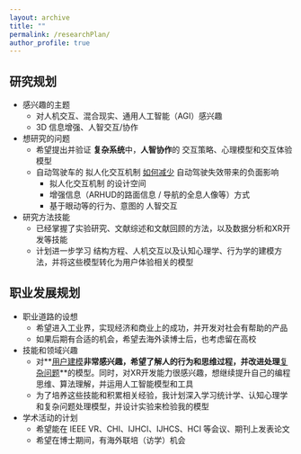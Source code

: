 ```yaml
---
layout: archive
title: ""
permalink: /researchPlan/
author_profile: true
---
```


## 研究规划

- 感兴趣的主题
  - 对人机交互、混合现实、通用人工智能（AGI）感兴趣
  - 3D 信息增强、人智交互/协作
- 想研究的问题
  - 希望提出并验证 **复杂系统**中，**人智协作**的 交互策略、心理模型和交互体验模型
  - 自动驾驶车的 拟人化交互机制 <u>如何减少</u> 自动驾驶失效带来的负面影响
    - 拟人化交互机制 的设计空间
    - 增强信息（ARHUD的路面信息 / 导航的全息人像等）方式
    - 基于眼动等的行为、意图的 人智交互
- 研究方法技能
  - 已经掌握了实验研究、文献综述和文献回顾的方法，以及数据分析和XR开发等技能
  - 计划进一步学习 结构方程、人机交互以及认知心理学、行为学的建模方法，并将这些模型转化为用户体验相关的模型

## 职业发展规划

- 职业道路的设想
  - 希望进入工业界，实现经济和商业上的成功，并开发对社会有帮助的产品
  - 如果后期有合适的机会，希望去海外读博士后，也考虑留在高校
- 技能和领域兴趣
  - 对**<u>用户建模</u>**非常感兴趣，希望了解人的行为和思维过程，并改进处理**<u>复杂问题</u>**的模型。同时，对XR开发能力很感兴趣，想继续提升自己的编程思维、算法理解，并运用人工智能模型和工具
  - 为了培养这些技能和积累相关经验，我计划深入学习统计学、认知心理学和复杂问题处理模型，并设计实验来检验我的模型
- 学术活动的计划
  - 希望能在 IEEE VR、CHI、IJHCI、IJHCS、HCI 等会议、期刊上发表论文
  - 希望在博士期间，有海外联培（访学）机会